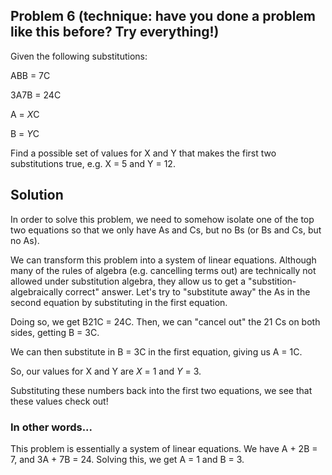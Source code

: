 ## Problem 6 (technique: have you done a problem like this before? Try everything!)

Given the following substitutions:

  ABB = 7C
  
  3A7B = 24C

  A = *X*C
  
  B = *Y*C
  
Find a possible set of values for X and Y that makes the first two substitutions true, e.g. X = 5 and Y = 12. 

## Solution

In order to solve this problem, we need to somehow isolate one of the top two equations so that we only have As and Cs, but no Bs (or Bs and Cs, but no As). 

We can transform this problem into a system of linear equations. Although many of the rules of algebra (e.g. cancelling terms out)  are technically not allowed under substitution algebra, they allow us to get a "substition-algebraically correct" answer. Let's try to "substitute away" the As in the second equation by substituting in the first equation. 

Doing so, we get B21C = 24C. Then, we can "cancel out" the 21 Cs on both sides, getting B = 3C. 

We can then substitute in B = 3C in the first equation, giving us A = 1C. 

So, our values for X and Y are *X* = 1 and *Y* = 3. 

Substituting these numbers back into the first two equations, we see that these values check out!

### In other words...

This problem is essentially a system of linear equations. We have A + 2B = 7, and 3A + 7B = 24. Solving this, we get A = 1 and B = 3. 

